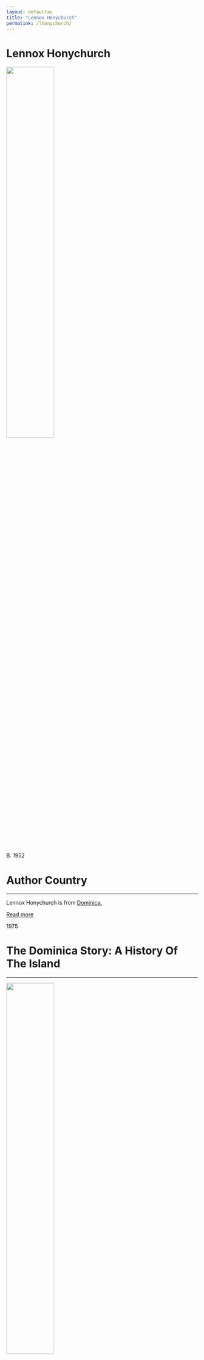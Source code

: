 ```yaml
---
layout: defaultau
title: "Lennox Honychurch"
permalink: /lhonychurch/
---
```

<!-- partial:index.partial.html -->
<div class="content">
    <h1>Lennox Honychurch</h1>
    <div class="quote">
        <div><img src="https://www.papillotepress.co.uk/wp-content/uploads/2021/03/Lennox-honychurch.jpg" height="50%" width = "50%" class="logo"></div>
    </div>
    <div class="timeline">
        <div style="padding-bottom:100px;"></div>
        <div class="block">
            <div class="date right"><p class="right"> B. 1952 </p></div>
            <div class="dot"></div>
            <div class="left first">
            <div class="author_country">
                <h1>Author Country</h1><hr>
<div class="aclocation"> <p> Lennox Honychurch is from <a href="http://localhost:4000/10">Dominica.</a></p></div>
              <div class="acreadmore">  <a href="https://en.wikipedia.org/wiki/Lennox_Honychurch" target="_blank">Read more</a></div>
            </div>
            </div>
        </div>
        <div class="block">
            <div class="date left"><p class="left">1975</p></div>
            <div class="dot"></div>
            <div class="right">
                <h1>The Dominica Story: A History Of The Island</h1><hr>
                <p><img src="https://encrypted-tbn1.gstatic.com/images?q=tbn:ANd9GcQhG9beqNajK3pe1PaP00YqinOIQ0WPri-WOhhKb9sZ7yh2zfjQ" height="50%" width = "50%"></p>
                <p>
                Language: English<br/>
                Publisher: Macmillan Publishers<br/>
                Pub_location: New York, NY, United States<br/>
                Genre: Nonfiction</p>
            </div>
        </div>
        <div class="block">
            <div class="date right"><p class="right">1979</p></div>
            <div class="dot"></div>
            <div class="left hide">
                <h1>Green Triangles And Other Poems</h1><hr>
                <p><img src="https://scontent.fdcf1-1.fna.fbcdn.net/v/t1.6435-9/115837341_2112155928929445_8421729979938644784_n.jpg?stp=dst-jpg_p960x960&_nc_cat=111&ccb=1-7&_nc_sid=36a2c1&_nc_ohc=8VVGtrlNXPQAX_PwazI&_nc_ht=scontent.fdcf1-1.fna&oh=00_AfCNTEgpEYsbzurZYNHUPiK0nn7hULDMkYcXGkYLXcWTag&oe=63E4F95C" height="50%" width = "50%"></p>
                <p>
                Language: English<br/>
                Publisher: Lennox Honychurch<br/>
                Pub_location: Roseau, Dominica<br/>
                Genre: Poetry Collection</p>
            </div>
        </div>
        <div class="block">
            <div class="date left"><p class="left">1982</p></div>
            <div class="dot"></div>
            <div class="right hide">
                <h1>The Cabrits And Prince Rupert's Bay: History & Nature Notes</h1><hr>
                <p><img src="https://scontent.fdcf1-1.fna.fbcdn.net/v/t1.6435-9/182389328_2392590214219347_2152865672852461999_n.jpg?stp=dst-jpg_p960x960&_nc_cat=105&ccb=1-7&_nc_sid=36a2c1&_nc_ohc=rjD2Qno0fFcAX-NyIOt&_nc_ht=scontent.fdcf1-1.fna&oh=00_AfCRHNPpbCKaTpSfFsvlDJnbEONfgiusNcMjCrvoVBwTvQ&oe=63E4F615" height="50%" width = "50%"></p>
                <p>Language: English<br/>
                Publisher: Dominica Institute for the Arts<br/>
                Pub_location: Roseau, Dominica<br/>
                Genre: Nonfiction</p>
            </div>
        </div>
        <div class="block">
            <div class="date right"><p class="right">1982</p></div>
            <div class="dot"></div>
            <div class="left hide">
                <h1>Our Island Culture</h1><hr>
                <p><img src="https://pictures.abebooks.com/inventory/md/md31118893655.jpg" height="50%" width = "50%"></p>
                <p>
                Co-author: Mabel Caudeiron<br/>
                Language: English<br/>
                Publisher: Dominican National Cultural Council<br/>
                Pub_location: Roseau, Dominica<br/>
                Genre: Nonfiction</p>
            </div>
        </div>
        <div class="block">
            <div class="date right"><p class="right">1986</p></div>
            <div class="dot"></div>
            <div class="left hide">
                <h1>Caribbean Landmarks: Historic Events And Sites</h1><hr>
                <p><img src="https://pictures.abebooks.com/inventory/md/md30881607333.jpg" height="50%" width = "50%"></p>
                <p>
                Language: English<br/>
                Publisher: Nelson Caribbean<br/>
                Pub_location: Walton-on-Thames, England<br/>
                Genre: Nonfiction</p>
            </div>
        </div>
       <div class="block">
            <div class="date left"><p class="left">2011</p></div>
            <div class="dot"></div>
            <div class="right hide">
                <h1>The Archaeology Of Dominica</h1><hr>
                <p><img src="https://cdn.vectorstock.com/i/preview-1x/48/06/image-preview-icon-picture-placeholder-vector-31284806.jpg" height="50%" width = "50%"></p>
                <p>Language: English<br/>
                Publisher: Lennox Honychurch<br/>
                Pub_location: Roseau, Dominica<br/>
                Genre: Nonfiction</p>
            </div>
        </div>
        <div class="block">
            <div class="date right"><p class="right">2013</p></div>
            <div class="dot"></div>
            <div class="left hide">
                <h1>Dominica's Cabrits And Prince Rupert's Bay</h1><hr>
                <p><img src="http://news.gov.dm/images/stories/dr%20honychurch%20book.jpg" height="50%" width = "50%"></p>
                <p>Language: English<br/>
                Publisher: Island Heritage Initiatives<br/>
                Pub_location: Portsmouth, Dominica<br/>
                Genre: Nonfiction</p>
            </div>
        </div>
        <div class="block">
            <div class="date left"><p class="left">2014</p></div>
            <div class="dot"></div>
            <div class="right hide">
                <h1>Negre Mawon: The Fighting Maroons Of Dominica</h1><hr>
                <p><img src="https://visitdominica.files.wordpress.com/2014/07/negremawon1.jpg" height="50%" width = "50%"></p>
                <p>Language: English<br/>
                Publisher: Island Heritage Initiatives<br/>
                Pub_location: Portsmouth, Dominica<br/>
                Genre: Nonfiction</p>
            </div>
        </div>   
        <div class="block">
            <div class="date right"><p class="right">2019</p></div>
            <div class="dot"></div>
            <div class="left hide">
                <h1>In The Forests Of Freedom: The Fighting Maroons Of Dominica</h1><hr>
                <p><img src="https://encrypted-tbn2.gstatic.com/images?q=tbn:ANd9GcRb0FcQmkk4KjQGXIe85_vlzas9rlz7sf6xZPzsfgeeyFNfJKXV" height="50%" width = "50%"></p>
                <p>Language: English<br/>
                Publisher: University Press of Mississippi<br/>
                Pub_location: Jackson, MS, United States<br/>
                Genre: Nonfiction</p>
            </div>
        </div>
     <div style="padding-bottom:100px;"></div>
    </div>
    <div id="footer">
        <p id="copyright">Made by&nbsp;<strong><a href="https://www.linkedin.com/in/nicolae-stefan-tudoran-b02291127/" target="_blank">StefanTudoran</a></strong></p>
    </div>
</div>
